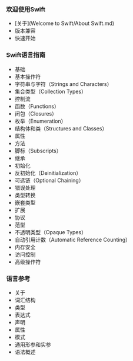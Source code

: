 ### 欢迎使用Swift
- [关于](Welcome to Swift/About Swift.md)
- 版本兼容
- 快速开始

### Swift语言指南
- 基础
- 基本操作符
- 字符串与字符（Strings and Characters）
- 集合类型（Collection Types）
- 控制流
- 函数（Functions）
- 闭包（Closures）
- 枚举（Enumeration）
- 结构体和类（Structures and Classes）
- 属性
- 方法
- 脚标（Subscripts）
- 继承
- 初始化
- 反初始化（Deinitialization）
- 可选链（Optional Chaining）
- 错误处理
- 类型转换
- 嵌套类型
- 扩展
- 协议
- 范型
- 不透明类型（Opaque Types）
- 自动引用计数（Automatic Reference Counting）
- 内存安全
- 访问控制
- 高级操作符

### 语言参考
- 关于
- 词汇结构
- 类型
- 表达式
- 声明
- 属性
- 模式
- 通用形参和实参
- 语法概述
